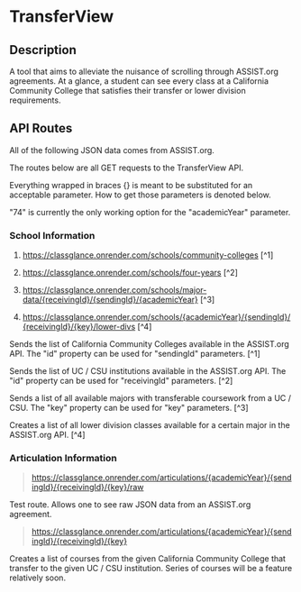 # TransferView

## Description

A tool that aims to alleviate the nuisance of scrolling through ASSIST.org agreements. At a glance, a student can see every class at a California Community College that satisfies their transfer or lower division requirements.

## API Routes

All of the following JSON data comes from ASSIST.org.

The routes below are all GET requests to the TransferView API.

Everything wrapped in braces {} is meant to be substituted for an acceptable parameter. How to get those parameters is denoted below.

"74" is currently the only working option for the "academicYear" parameter.

### School Information

1. https://classglance.onrender.com/schools/community-colleges [^1]

2. https://classglance.onrender.com/schools/four-years [^2]

3. https://classglance.onrender.com/schools/major-data/{receivingId}/{sendingId}/{academicYear} [^3]

4. https://classglance.onrender.com/schools/{academicYear}/{sendingId}/{receivingId}/{key}/lower-divs [^4]

Sends the list of California Community Colleges available in the ASSIST.org API. The "id" property can be used for "sendingId" parameters. [^1]

Sends the list of UC / CSU institutions available in the ASSIST.org API. The "id" property can be used for "receivingId" parameters. [^2]

Sends a list of all available majors with transferable coursework from a UC / CSU. The "key" property can be used for "key" parameters. [^3]

Creates a list of all lower division classes available for a certain major in the ASSIST.org API. [^4]

### Articulation Information

> https://classglance.onrender.com/articulations/{academicYear}/{sendingId}/{receivingId}/{key}/raw

Test route. Allows one to see raw JSON data from an ASSIST.org agreement.

> https://classglance.onrender.com/articulations/{academicYear}/{sendingId}/{receivingId}/{key}

Creates a list of courses from the given California Community College that transfer to the given UC / CSU institution. Series of courses will be a feature relatively soon.

